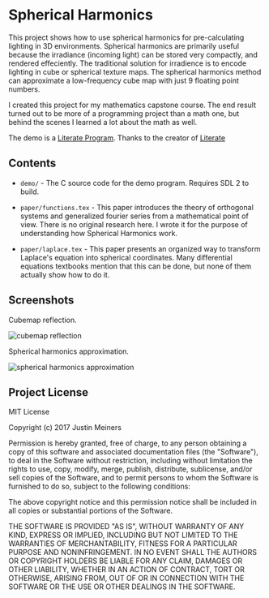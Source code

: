 # Spherical Harmonics

This project shows how to use spherical harmonics for pre-calculating lighting in 3D environments. Spherical harmonics are primarily useful because the irradiance (incoming light) can be stored very compactly, and rendered effeciently. The traditional solution for irradience is to encode lighting in cube or spherical texture maps. The spherical harmonics method can approximate a low-frequency cube map with just 9 floating point numbers.

I created this project for my mathematics capstone course. The end result turned out to be more of a programming project than a math one, but behind the scenes I learned a lot about the math as well. 

The demo is a [Literate Program](https://en.wikipedia.org/wiki/Literate_programming). Thanks to the creator of [Literate](https://github.com/zyedidia/Literate)

## Contents

- `demo/` - The C source code for the demo program.  Requires SDL 2 to build.

- `paper/functions.tex` - This paper introduces the theory of orthogonal systems and generalized fourier series from a mathematical point of view. There is no original research here. I wrote it for the purpose of understanding how Spherical Harmonics work. 

- `paper/laplace.tex` - This paper presents an organized way to transform Laplace's equation into spherical coordinates. Many differential equations textbooks mention that this can be done, but none of them actually show how to do it.

## Screenshots

Cubemap reflection.

![cubemap reflection](screenshots/cubemap.png)

Spherical harmonics approximation.

![spherical harmonics approximation](screenshots/sh.png)

## Project License

MIT License

Copyright (c) 2017 Justin Meiners

Permission is hereby granted, free of charge, to any person obtaining a copy of this software and associated documentation files (the "Software"), to deal in the Software without restriction, including without limitation the rights to use, copy, modify, merge, publish, distribute, sublicense, and/or sell copies of the Software, and to permit persons to whom the Software is furnished to do so, subject to the following conditions:

The above copyright notice and this permission notice shall be included in all copies or substantial portions of the Software.

THE SOFTWARE IS PROVIDED "AS IS", WITHOUT WARRANTY OF ANY KIND, EXPRESS OR IMPLIED, INCLUDING BUT NOT LIMITED TO THE WARRANTIES OF MERCHANTABILITY, FITNESS FOR A PARTICULAR PURPOSE AND NONINFRINGEMENT. IN NO EVENT SHALL THE AUTHORS OR COPYRIGHT HOLDERS BE LIABLE FOR ANY CLAIM, DAMAGES OR OTHER LIABILITY, WHETHER IN AN ACTION OF CONTRACT, TORT OR OTHERWISE, ARISING FROM, OUT OF OR IN CONNECTION WITH THE SOFTWARE OR THE USE OR OTHER DEALINGS IN THE SOFTWARE.
